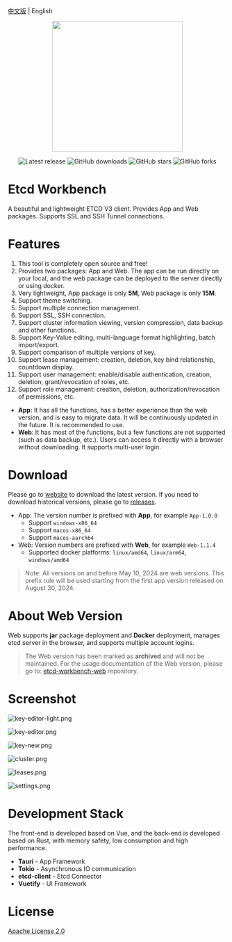 [中文版](./README_ZH.md) | English

<div align=center>
<img src=app/src-tauri/icons/macos/icon.png width=300/>

</div>

<div align=center>

![Latest release](https://img.shields.io/github/release/tzfun/etcd-workbench) ![GitHub downloads](https://img.shields.io/github/downloads/tzfun/etcd-workbench/total) ![GitHub stars](https://img.shields.io/github/stars/tzfun/etcd-workbench) ![GitHub forks](https://img.shields.io/github/forks/tzfun/etcd-workbench)

</div>

# Etcd Workbench

A beautiful and lightweight ETCD V3 client. Provides App and Web packages. Supports SSL and SSH Tunnel connections.

# Features

1. This tool is completely open source and free!
2. Provides two packages: App and Web. The app can be run directly on your local, and the web package can be deployed to the server directly or using docker.
3. Very lightweight, App package is only **5M**, Web package is only **15M**.
4. Support theme switching.
5. Support multiple connection management.
6. Support SSL, SSH connection.
7. Support cluster information viewing, version compression, data backup and other functions.
8. Support Key-Value editing, multi-language format highlighting, batch import/export.
9. Support comparison of multiple versions of key.
10. Support lease management: creation, deletion, key bind relationship, countdown display.
11. Support user management: enable/disable authentication, creation, deletion, grant/revocation of roles, etc.
12. Support role management: creation, deletion, authorization/revocation of permissions, etc.

- **App**: It has all the functions, has a better experience than the web version, and is easy to migrate data. It will be continuously updated in the future. It is recommended to use.
- **Web**: It has most of the functions, but a few functions are not supported (such as data backup, etc.). Users can access it directly with a browser without downloading. It supports multi-user login.

# Download

Please go to [website](https://tzfun.github.io/etcd-workbench/) to download the latest version. If you need to download historical versions, please go to [releases](https://github.com/tzfun/etcd-workbench/releases).

- App: The version number is prefixed with **App**, for example `App-1.0.0`
    - Support `windows-x86_64`
    - Support `macos-x86_64`
    - Support `macos-aarch64`
- Web: Version numbers are prefixed with **Web**, for example `Web-1.1.4`
    - Supported docker platforms: `linux/amd64`, `linux/arm64`, `windows/amd64`

> Note: All versions on and before May 10, 2024 are web versions. This prefix rule will be used starting from the first app version released on August 30, 2024.

# About Web Version

Web supports **jar** package deployment and **Docker** deployment, manages etcd server in the browser, and supports multiple account logins.

> The Web version has been marked as **archived** and will not be maintained. For the usage documentation of the Web version, please go to: [etcd-workbench-web](https://github.com/tzfun/etcd-workbench-web/) repository.

# Screenshot

![key-editor-light.png](screenshot/app/key-editor-light.png)

![key-editor.png](screenshot/app/key-editor.png)

![key-new.png](screenshot/app/key-new.png)

![cluster.png](screenshot/app/cluster.png)

![leases.png](screenshot/app/leases.png)

![settings.png](screenshot/app/settings.png)

# Development Stack

The front-end is developed based on Vue, and the back-end is developed based on Rust, with memory safety, low consumption and high performance.

- **Tauri** - App Framework
- **Tokio** - Asynchronous IO communication
- **etcd-client** - Etcd Connector
- **Vuetify** - UI Framework

# License

[Apache License 2.0](LICENSE)